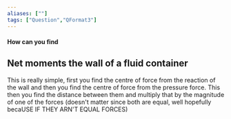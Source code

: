 ```yaml
---
aliases: [""]
tags: ["Question","QFormat3"]
---
```


#### How can you find
## Net moments the wall of a fluid container
This is really simple, first you find the centre of force from the reaction of the wall and then you find the centre of force from the pressure force. This then you find the distance between them and multiply that by the magnitude of one of the forces (doesn't matter since both are equal, well hopefully becaUSE IF THEY ARN'T EQUAL FORCES)